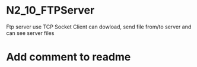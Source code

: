 # N2_10_FTPServer
Ftp server use TCP Socket
Client can dowload, send file from/to server and can see server files
# Add comment to readme
